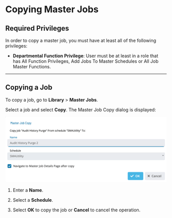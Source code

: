 # Copying Master Jobs

## Required Privileges

In order to copy a master job, you must have at least all of the following privileges:

- **Departmental Function Privilege**: User must be at least in a role
  that has All Function Privileges, Add Jobs To Master Schedules or All Job Master Functions.

---

## Copying a Job

To copy a job, go to **Library** > **Master Jobs**.

Select a job and select **Copy**. The Master Job Copy dialog is displayed:

![Master Job Copy](../../../../../Resources/Images/SM/Library/MasterJobs/master-job-copy.png "Master Job Copy")

1. Enter a **Name**.

1. Select a **Schedule**.

1. Select **OK** to copy the job or **Cancel** to cancel the operation.
